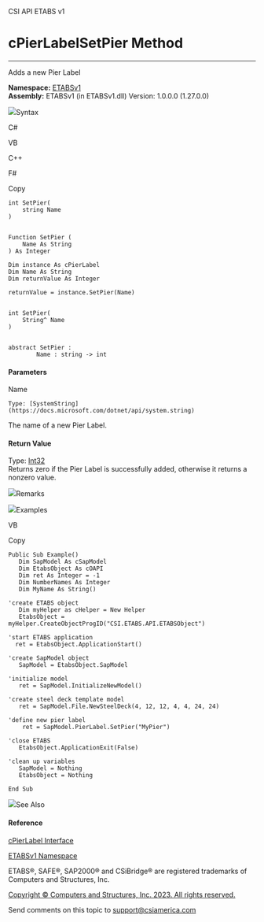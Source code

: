 ﻿

CSI API ETABS v1

# cPierLabelSetPier Method  
  
---  
  
Adds a new Pier Label

**Namespace:** [ETABSv1](2780f1b8-2033-5289-2298-1cdb2a7508d9.htm)  
**Assembly:** ETABSv1 (in ETABSv1.dll) Version: 1.0.0.0 (1.27.0.0)

![](../icons/SectionExpanded.png)Syntax

C#

VB

C++

F#

Copy

    
    
    int SetPier(
    	string Name
    )
    
    
    Function SetPier ( 
    	Name As String
    ) As Integer
    
    Dim instance As cPierLabel
    Dim Name As String
    Dim returnValue As Integer
    
    returnValue = instance.SetPier(Name)
    
    
    int SetPier(
    	String^ Name
    )
    
    
    abstract SetPier : 
            Name : string -> int 
    

#### Parameters

Name

    Type: [SystemString](https://docs.microsoft.com/dotnet/api/system.string)  
The name of a new Pier Label.

#### Return Value

Type: [Int32](https://docs.microsoft.com/dotnet/api/system.int32)  
Returns zero if the Pier Label is successfully added, otherwise it returns a
nonzero value.

![](../icons/SectionExpanded.png)Remarks

![](../icons/SectionExpanded.png)Examples

VB

Copy

    
    
    Public Sub Example()
       Dim SapModel As cSapModel
       Dim EtabsObject As cOAPI
       Dim ret As Integer = -1
       Dim NumberNames As Integer
       Dim MyName As String()
    
    'create ETABS object
       Dim myHelper as cHelper = New Helper
       EtabsObject = myHelper.CreateObjectProgID("CSI.ETABS.API.ETABSObject")
    
    'start ETABS application
      ret = EtabsObject.ApplicationStart()
    
    'create SapModel object
       SapModel = EtabsObject.SapModel
    
    'initialize model
       ret = SapModel.InitializeNewModel()
    
    'create steel deck template model
       ret = SapModel.File.NewSteelDeck(4, 12, 12, 4, 4, 24, 24)
    
    'define new pier label
        ret = SapModel.PierLabel.SetPier("MyPier")
    
    'close ETABS
       EtabsObject.ApplicationExit(False)
    
    'clean up variables
       SapModel = Nothing
       EtabsObject = Nothing
    
    End Sub

![](../icons/SectionExpanded.png)See Also

#### Reference

[cPierLabel Interface](478b791d-9607-9f60-d842-286490005236.htm)

[ETABSv1 Namespace](2780f1b8-2033-5289-2298-1cdb2a7508d9.htm)

ETABS®, SAFE®, SAP2000® and CSiBridge® are registered trademarks of Computers
and Structures, Inc.  

[Copyright © Computers and Structures, Inc. 2023. All rights
reserved.](http://www.csiamerica.com)

Send comments on this topic to
[support@csiamerica.com](mailto:support%40csiamerica.com?Subject=CSI%20API%20ETABS%20v1)

